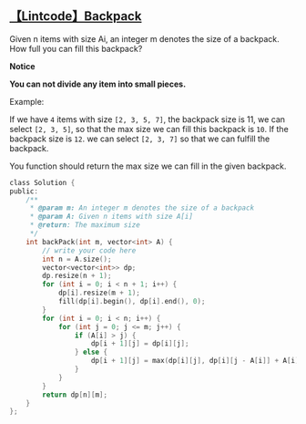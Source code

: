 ## [【Lintcode】Backpack](http://www.lintcode.com/en/problem/backpack/)

Given n items with size Ai, an integer m denotes the size of a backpack. How full you can fill this backpack?

**Notice**

**You can not divide any item into small pieces.**

Example:

If we have `4` items with size `[2, 3, 5, 7]`, the backpack size is 11, we can select `[2, 3, 5]`, so that the max size we can fill this backpack is `10`. If the backpack size is `12`. we can select `[2, 3, 7]` so that we can fulfill the backpack.

You function should return the max size we can fill in the given backpack.

```c
class Solution {
public:
    /**
     * @param m: An integer m denotes the size of a backpack
     * @param A: Given n items with size A[i]
     * @return: The maximum size
     */
    int backPack(int m, vector<int> A) {
        // write your code here
        int n = A.size();
        vector<vector<int>> dp;
        dp.resize(n + 1);
        for (int i = 0; i < n + 1; i++) {
            dp[i].resize(m + 1);
            fill(dp[i].begin(), dp[i].end(), 0);
        }
        for (int i = 0; i < n; i++) {
            for (int j = 0; j <= m; j++) {
                if (A[i] > j) {
                    dp[i + 1][j] = dp[i][j];
                } else {
                    dp[i + 1][j] = max(dp[i][j], dp[i][j - A[i]] + A[i]);
                }
            }
        }
        return dp[n][m];
    }
};
```